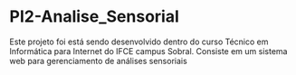 # PI2-Analise_Sensorial
Este projeto foi está sendo desenvolvido dentro do curso Técnico em Informática para Internet do IFCE campus Sobral. Consiste em um sistema web para gerenciamento de análises sensoriais
